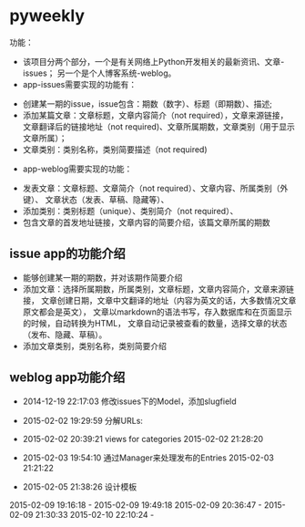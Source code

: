 # pyweekly

功能：

- 该项目分两个部分，一个是有关网络上Python开发相关的最新资讯、文章-issues；
  另一个是个人博客系统-weblog。
- app-issues需要实现的功能有：
 + 创建某一期的issue，issue包含：期数（数字）、标题（即期数）、描述;
 + 添加某篇文章：文章标题，文章内容简介（not required），文章来源链接，
   文章翻译后的链接地址（not required)、文章所属期数，文章类别（用于显示文章所属）；
 + 文章类别：类别名称，类别简要描述（not required)
- app-weblog需要实现的功能：
 + 发表文章：文章标题、文章简介（not required）、文章内容、所属类别（外键）、
   文章状态（发表、草稿、隐藏等）、
 + 添加类别：类别标题（unique）、类别简介（not required）、
 + 包含文章的首发地址链接，文章内容的简要介绍，该篇文章所属的期数


## issue app的功能介绍

- 能够创建某一期的期数，并对该期作简要介绍
- 添加文章：选择所属期数，所属类别，文章标题，文章内容简介，文章来源链接，
文章创建日期，文章中文翻译的地址（内容为英文的话，大多数情况文章原文都会是英文），
文章以markdown的语法书写，存入数据库和在页面显示的时候，自动转换为HTML，
文章自动记录被查看的数量，选择文章的状态（发布、隐藏、草稿）。
- 添加文章类别，类别名称，类别简要介绍

## weblog app功能介绍

- 2014-12-19 22:17:03 
修改issues下的Model，添加slugfield

- 2015-02-02 19:29:59 
分解URLs:
- 2015-02-02 20:39:21 
views for categories
2015-02-02 21:28:20 
- 2015-02-03 19:54:10
通过Manager来处理发布的Entries
2015-02-03 21:21:22
- 2015-02-05 21:38:26
设计模板

2015-02-09 19:16:18 - 2015-02-09 19:49:18
2015-02-09 20:36:47 - 2015-02-09 21:30:33 
2015-02-10 22:10:24 - 
